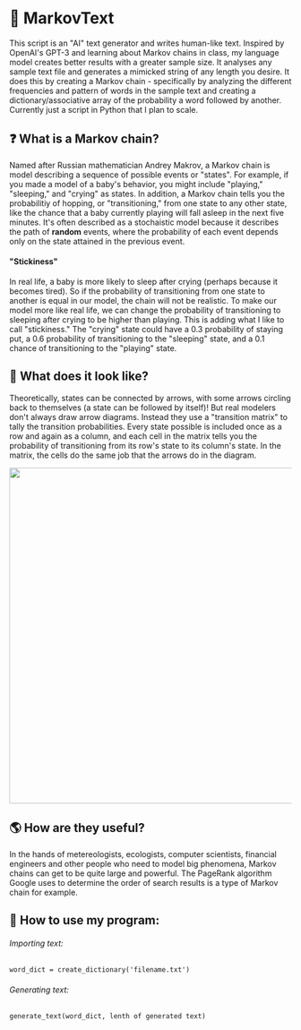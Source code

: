 # 📖 MarkovText

This script is an "AI" text generator and writes human-like text. Inspired by OpenAI's GPT-3 and learning about Markov chains in class, my language model creates better results with a greater sample size. It analyses any sample text file and generates a mimicked string of any length you desire. It does this by creating a Markov chain - specifically by analyzing the different frequencies and pattern of words in the sample text and creating a dictionary/associative array of the probability a word followed by another. Currently just a script in Python that I plan to scale.

## ❓ What is a Markov chain?
Named after Russian mathematician Andrey Makrov, a Markov chain is model describing a sequence of possible events or "states". For example, if you made a model of a baby's behavior, you might include "playing," "sleeping," and "crying" as states. In addition, a Markov chain tells you the probabilitiy of hopping, or "transitioning," from one state to any other state, like the chance that a baby currently playing will fall asleep in the next five minutes. It's often described as a stochaistic model because it describes the path of **random** events, where the probability of each event depends only on the state attained in the previous event.

#### "Stickiness"
In real life, a baby is more likely to sleep after crying (perhaps because it becomes tired). So if the probability of transitioning from one state to another is equal in our model, the chain will not be realistic. To make our model more like real life, we can change the probability of transitioning to sleeping after crying to be higher than playing. This is adding what I like to call "stickiness." The "crying" state could have a 0.3 probability of staying put, a 0.6 probability of transitioning to the "sleeping" state, and a 0.1 chance of transitioning to the "playing" state.

## 👀 What does it look like? 
Theoretically, states can be connected by arrows, with some arrows circling back to themselves (a state can be followed by itself)! But real modelers don't always draw arrow diagrams. Instead they use a "transition matrix" to tally the transition probabilities. Every state possible is included once as a row and again as a column, and each cell in the matrix tells you the probability of transitioning from its row's state to its column's state. In the matrix, the cells do the same job that the arrows do in the diagram.

<img src="https://miro.medium.com/max/437/1*SUUir-VGHy2OFqbpKxwuJA.png" width="600">

## 🌎 How are they useful?
In the hands of metereologists, ecologists, computer scientists, financial engineers and other people who need to model big phenomena, Markov chains can get to be quite large and powerful. The PageRank algorithm Google uses to determine the order of search results is a type of Markov chain for example.

## 📒 How to use my program:
###### Importing text:
    word_dict = create_dictionary('filename.txt')
    
###### Generating text:
    generate_text(word_dict, lenth of generated text)
